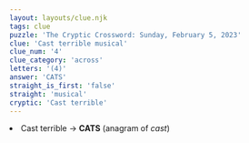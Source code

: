 ```yaml
---
layout: layouts/clue.njk
tags: clue
puzzle: 'The Cryptic Crossword: Sunday, February 5, 2023'
clue: 'Cast terrible musical'
clue_num: '4'
clue_category: 'across'
letters: '(4)'
answer: 'CATS'
straight_is_first: 'false'
straight: 'musical'
cryptic: 'Cast terrible'
---
```

<li>Cast terrible → <b>CATS</b> (anagram of <i>cast</i>)</li>